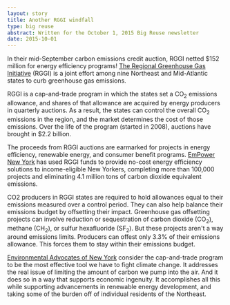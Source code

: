 ```yaml
---
layout: story
title: Another RGGI windfall
type: big reuse
abstract: Written for the October 1, 2015 Big Reuse newsletter
date: 2015-10-01
---
```


In their mid-September carbon emissions credit auction, RGGI netted $152 million for energy efficiency programs! [The Regional Greenhouse Gas Initiative](http://www.rggi.org/) (RGGI) is a joint effort among nine Northeast and Mid-Atlantic states to curb greenhouse gas emissions.

RGGI is a cap-and-trade program in which the states set a CO<sub>2</sub> emissions allowance, and shares of that allowance are acquired by energy producers in quarterly auctions. As a result, the states can control the overall CO<sub>2</sub> emissions in the region, and the market determines the cost of those emissions. Over the life of the program (started in 2008), auctions have brought in $2.2 billion.

The proceeds from RGGI auctions are earmarked for projects in energy efficiency, renewable energy, and consumer benefit programs. [EmPower New York](http://www.nyserda.ny.gov/All-Programs/Programs/EmPower-New-York) has used RGGI funds to provide no-cost energy efficiency solutions to income-eligible New Yorkers, completing more than 100,000 projects and eliminating 4.1 million tons of carbon dioxide equivalent emissions.

CO2 producers in RGGI states are required to hold allowances equal to their emissions measured over a control period. They can also help balance their emissions budget by offsetting their impact. Greenhouse gas offsetting projects can involve reduction or sequestration of carbon dioxide (CO<sub>2</sub>), methane (CH<sub>2</sub>), or sulfur hexafluoride (SF<sub>2</sub>). But these projects aren't a way around emissions limits. Producers can offest only 3.3% of their emissions allowance. This forces them to stay within their emissions budget.

[Environmental Advocates of New York](https://www.facebook.com/EnvironmentalAdvocatesofNewYork/photos/a.432715398510.227668.40708428510/10153157869608511/?type=1&theater) consider the cap-and-trade program to be the most effective tool we have to fight climate change. It addresses the real issue of limiting the amount of carbon we pump into the air. And it does so in a way that supports economic ingenuity. It accomplishes all this while supporting advancements in renewable energy development, and taking some of the burden off of individual residents of the Northeast.
